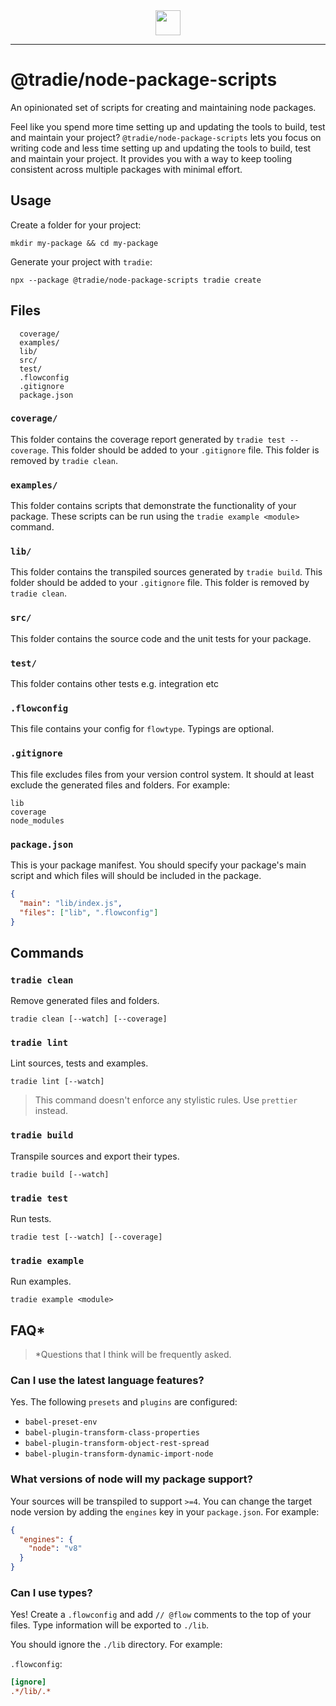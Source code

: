 <center>
  <img src="https://github.com/jameslnewell/tradie-v4/blob/separate-builder/docs/img/logo.png" height="40"/>
</center>

---

# @tradie/node-package-scripts

An opinionated set of scripts for creating and maintaining node packages.

Feel like you spend more time setting up and updating the tools to build, test
and maintain your project? `@tradie/node-package-scripts` lets you focus on
writing code and less time setting up and updating the tools to build, test and
maintain your project. It provides you with a way to keep tooling consistent
across multiple packages with minimal effort.

## Usage

Create a folder for your project:

```
mkdir my-package && cd my-package
```

Generate your project with `tradie`:

```
npx --package @tradie/node-package-scripts tradie create
```

## Files

```
  coverage/
  examples/
  lib/
  src/
  test/
  .flowconfig
  .gitignore
  package.json
```

### `coverage/`

This folder contains the coverage report generated by `tradie test --coverage`.
This folder should be added to your `.gitignore` file. This folder is removed by
`tradie clean`.

### `examples/`

This folder contains scripts that demonstrate the functionality of your package.
These scripts can be run using the `tradie example <module>` command.

### `lib/`

This folder contains the transpiled sources generated by `tradie build`. This
folder should be added to your `.gitignore` file. This folder is removed by
`tradie clean`.

### `src/`

This folder contains the source code and the unit tests for your package.

### `test/`

This folder contains other tests e.g. integration etc

### `.flowconfig`

This file contains your config for `flowtype`. Typings are optional.

### `.gitignore`

This file excludes files from your version control system. It should at least
exclude the generated files and folders. For example:

```
lib
coverage
node_modules
```

### `package.json`

This is your package manifest. You should specify your package's main script and
which files will should be included in the package.

```json
{
  "main": "lib/index.js",
  "files": ["lib", ".flowconfig"]
}
```

## Commands

### `tradie clean`

Remove generated files and folders.

```
tradie clean [--watch] [--coverage]
```

### `tradie lint`

Lint sources, tests and examples.

```
tradie lint [--watch]
```

> This command doesn't enforce any stylistic rules. Use `prettier` instead.

### `tradie build`

Transpile sources and export their types.

```
tradie build [--watch]
```

### `tradie test`

Run tests.

```
tradie test [--watch] [--coverage]
```

### `tradie example`

Run examples.

```
tradie example <module>
```

## FAQ\*

> \*Questions that I think will be frequently asked.

### Can I use the latest language features?

Yes. The following `presets` and `plugins` are configured:

* `babel-preset-env`
* `babel-plugin-transform-class-properties`
* `babel-plugin-transform-object-rest-spread`
* `babel-plugin-transform-dynamic-import-node`

### What versions of node will my package support?

Your sources will be transpiled to support `>=4`. You can change the target node
version by adding the `engines` key in your `package.json`. For example:

```json
{
  "engines": {
    "node": "v8"
  }
}
```

### Can I use types?

Yes! Create a `.flowconfig` and add `// @flow` comments to the top of your
files. Type information will be exported to `./lib`.

You should ignore the `./lib` directory. For example:

`.flowconfig`:

```ini
[ignore]
.*/lib/.*
```
